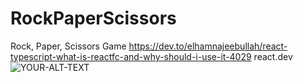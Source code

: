 # RockPaperScissors
Rock, Paper, Scissors Game
https://dev.to/elhamnajeebullah/react-typescript-what-is-reactfc-and-why-should-i-use-it-4029
react.dev
<picture>
 <source media="(prefers-color-scheme: dark)" srcset="YOUR-DARKMODE-IMAGE">
 <source media="(prefers-color-scheme: light)" srcset="YOUR-LIGHTMODE-IMAGE">
 <img alt="YOUR-ALT-TEXT" src="YOUR-DEFAULT-IMAGE">
</picture>
